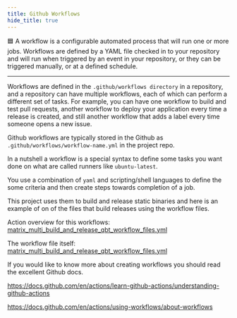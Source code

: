 ```yaml
---
title: Github Workflows
hide_title: true
---
```


🟦 A workflow is a configurable automated process that will run one or more jobs. Workflows are defined by a YAML file checked in to your repository and will run when triggered by an event in your repository, or they can be triggered manually, or at a defined schedule.

---

Workflows are defined in the `.github/workflows directory` in a repository, and a repository can have multiple workflows, each of which can perform a different set of tasks. For example, you can have one workflow to build and test pull requests, another workflow to deploy your application every time a release is created, and still another workflow that adds a label every time someone opens a new issue.

Github workflows are typically stored in the Github as `.github/workflows/workflow-name.yml` in the project repo.

In a nutshell a workflow is a special syntax to define some tasks you want done on what are called runners like `ubuntu-latest`.

You use a combination of `yaml` and scripting/shell languages to define the some criteria and then create steps towards completion of a job.

This project uses them to build and release static binaries and here is an example of on of the files that build releases using the workflow files.

Action overview for this workflows: [matrix_multi_build_and_release_qbt_workflow_files.yml](https://github.com/userdocs/qbittorrent-nox-static/actions/workflows/matrix_multi_build_and_release_qbt_workflow_files.yml)

The workflow file itself: [matrix_multi_build_and_release_qbt_workflow_files.yml](https://github.com/userdocs/qbittorrent-nox-static/blob/master/.github/workflows/matrix_multi_build_and_release_qbt_workflow_files.yml)

If you would like to know more about creating workflows you should read the excellent Github docs.

https://docs.github.com/en/actions/learn-github-actions/understanding-github-actions

https://docs.github.com/en/actions/using-workflows/about-workflows
